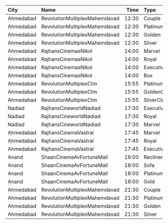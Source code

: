 | City      | Name                          |  Time | Type          | Price | Capacity | Booked |
| :-------- | :---------------------------- | ----: | :------------ | ----: | -------: | -----: |
| Ahmedabad | RevolutionMultiplexMahemdavad | 12:30 | Couple        |  200₹ |      100 |      0 |
| Ahmedabad | RevolutionMultiplexMahemdavad | 12:30 | Platinum      |  160₹ |      100 |      0 |
| Ahmedabad | RevolutionMultiplexMahemdavad | 12:30 | Golden        |  140₹ |      100 |      0 |
| Ahmedabad | RevolutionMultiplexMahemdavad | 12:30 | Silver        |  120₹ |      100 |      0 |
| Ahmedabad | RajhansCinemasNikol           | 14:00 | Marvel        |  110₹ |       26 |      0 |
| Ahmedabad | RajhansCinemasNikol           | 14:00 | Royal         |  140₹ |       73 |      0 |
| Ahmedabad | RajhansCinemasNikol           | 14:00 | Executive     |  160₹ |      140 |     21 |
| Ahmedabad | RajhansCinemasNikol           | 14:00 | Box           |  160₹ |       12 |     12 |
| Ahmedabad | RevolutionMultiplexCtm        | 15:55 | PlatinumClass |  170₹ |      100 |      0 |
| Ahmedabad | RevolutionMultiplexCtm        | 15:55 | GoldenClass   |  150₹ |      100 |      0 |
| Ahmedabad | RevolutionMultiplexCtm        | 15:55 | SilverClass   |  120₹ |      100 |      0 |
| Nadiad    | RajhansCineworldNadiad        | 17:30 | Executive     |  160₹ |      100 |      0 |
| Nadiad    | RajhansCineworldNadiad        | 17:30 | Royal         |  140₹ |      100 |      0 |
| Nadiad    | RajhansCineworldNadiad        | 17:30 | Marvel        |  110₹ |      100 |      0 |
| Ahmedabad | RajhansCinemaVastral          | 17:45 | Marvel        |  140₹ |       26 |      0 |
| Ahmedabad | RajhansCinemaVastral          | 17:45 | Royal         |  160₹ |       52 |      0 |
| Ahmedabad | RajhansCinemaVastral          | 17:45 | Executive     |  180₹ |      140 |      0 |
| Anand     | ShaanCinemaAvFortuneMall      | 18:00 | Recliner      |  300₹ |      100 |      0 |
| Anand     | ShaanCinemaAvFortuneMall      | 18:00 | Sofa          |  250₹ |      100 |      0 |
| Anand     | ShaanCinemaAvFortuneMall      | 18:00 | Platinum      |   90₹ |      100 |      0 |
| Anand     | ShaanCinemaAvFortuneMall      | 18:00 | Gold          |   90₹ |      100 |      0 |
| Ahmedabad | RevolutionMultiplexMahemdavad | 21:30 | Couple        |  200₹ |      100 |      0 |
| Ahmedabad | RevolutionMultiplexMahemdavad | 21:30 | Platinum      |  160₹ |      100 |      0 |
| Ahmedabad | RevolutionMultiplexMahemdavad | 21:30 | Golden        |  140₹ |      100 |      0 |
| Ahmedabad | RevolutionMultiplexMahemdavad | 21:30 | Silver        |  120₹ |      100 |      0 |